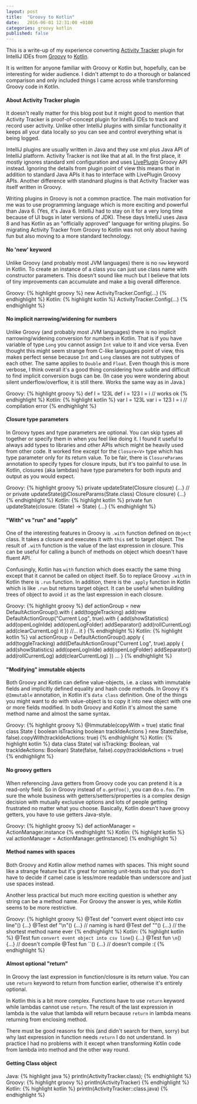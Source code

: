 ```yaml
---
layout: post
title:  "Groovy to Kotlin"
date:   2016-06-01 12:31:00 +0100
categories: groovy kotlin
published: false
---
```


This is a write-up of my experience converting [Activity Tracker](https://github.com/dkandalov/activity-tracker)
plugin for IntelliJ IDEs from [Groovy](http://www.groovy-lang.org/) to [Kotlin](https://kotlinlang.org/).

It is written for anyone familiar with Groovy or Kotlin but, hopefully, can be interesting for wider audience.
I didn't attempt to do a thorough or balanced comparison and only included things I came across
while transforming Groovy code in Kotlin.

#### About Activity Tracker plugin
It doesn't really matter for this blog post but it might good to mention that
Activity Tracker is proof-of-concept plugin for IntelliJ IDEs to track and record user activity.
Unlike other IntelliJ plugins with similar functionality it keeps all your data locally so you can see and
control everything what is being logged.

IntelliJ plugins are usually written in Java and they use xml plus Java API of IntelliJ platform.
Activity Tracker is not like that at all. In the first place, it mostly ignores standard xml configuration
and uses [LivePlugin](https://github.com/dkandalov/live-plugin) Groovy API instead.
Ignoring the details from plugin point of view this means that in addition to standard Java APIs
it has to interface with LivePlugin Groovy APIs.
Another difference with standnard plugins is that Activity Tracker was itself written in Groovy.

Writing plugins in Groovy is not a common practice. The main motivation for me was to use programming language
which is more exciting and powerful than Java 6. (Yes, it's Java 6. IntelliJ had to stay on it for a very long time
because of UI bugs in later versions of JDK). These days IntelliJ uses Java 8 and has Kotlin as an
"officially approved" language for writing plugins. So migrating Activity Tracker from Groovy to Kotlin
was not only about having fun but also moving to a more standard technology.


#### No 'new' keyword
Unlike Groovy (and probably most JVM languages) there is no ``new`` keyword in Kotlin.
To create an instance of a class you can just use class name with constructor parameters.
This doesn't sound like much but I believe that lots of tiny improvements can accumulate and make a big overall difference.

Groovy:
{% highlight groovy %}
new ActivityTracker.Config(...)
{% endhighlight %}
Kotlin:
{% highlight kotlin %}
ActivityTracker.Config(...)
{% endhighlight %}

#### No implicit narrowing/widening for numbers
Unlike Groovy (and probably most JVM languages) there is no implicit narrowing/widening conversion for numbers in Kotlin.
That is if you have variable of type ``Long`` you cannot assign ``Int`` value to it and vice versa.
Even thought this might seem strange from C-like languages point of view,
this makes perfect sense because ``Int`` and ``Long`` classes are not subtypes of each other.
The same applies to ``Double`` and ``Float``.
Even though this is more verbose, I think overall it's a good thing
considering how subtle and difficult to find implicit conversion bugs can be.
(In case you were wondering about silent underflow/overflow, it is still there. Works the same way as in Java.)

Groovy:
{% highlight groovy %}
def l = 123L
def i = 123
l = i // works ok
{% endhighlight %}
Kotlin:
{% highlight kotlin %}
var l = 123L
var i = 123
l = i // compilation error
{% endhighlight %}

#### Closure type parameters
In Groovy types and type parameters are optional.
You can skip types all together or specify them in when you feel like doing it.
I found it useful to always add types to libraries and other APIs which might be heavily used from other code.
It worked fine except for the ``Closure<V>`` type which has type parameter only for its return value.
To be fair, there is ``ClosureParams`` annotation to specify types for closure inputs, but it's too painful to use.
In Kotlin, closures (aka lambdas) have type parameters for both inputs and output as you would expect.

Groovy:
{% highlight groovy %}
private updateState(Closure<State> closure) {...}
// or
private updateState(@ClosureParams(State.class) Closure<State> closure) {...}
{% endhighlight %}
Kotlin:
{% highlight kotlin %}
private fun updateState(closure: (State) -> State) {...}
{% endhighlight %}

#### "With" vs "run" and "apply"
One of the interesting features in Groovy is ``.with`` function defined on ``Object`` class.
It takes a closure and executes it with ``this`` set to target object.
The result of ``.with`` function is the value of the last expression in closure.
This can be useful for calling a bunch of methods on object which doesn't have fluent API.

Confusingly, Kotlin has ``with`` function which does exactly the same thing except that it cannot be called on object itself.
So to replace Groovy ``.with`` in Kotlin there is ``.run`` function.
In addition, there is the ``.apply`` function in Kotlin which is like ``.run`` but returns target object.
It can be useful when building trees of object to avoid ``it`` as the last expression in each closure.

Groovy:
{% highlight groovy %}
def actionGroup = new DefaultActionGroup().with {
	add(toggleTracking)
	add(new DefaultActionGroup("Current Log", true).with {
		add(showStatistics)
		add(openLogInIde)
		add(openLogFolder)
		addSeparator()
		add(rollCurrentLog)
		add(clearCurrentLog)
		it
	})
	//...
	it
}
{% endhighlight %}
Kotlin:
{% highlight kotlin %}
val actionGroup = DefaultActionGroup().apply {
    add(toggleTracking)
    add(DefaultActionGroup("Current Log", true).apply {
        add(showStatistics)
        add(openLogInIde)
        add(openLogFolder)
        addSeparator()
        add(rollCurrentLog)
        add(clearCurrentLog)
    })
    ...
}
{% endhighlight %}

#### "Modifying" immutable objects
Both Groovy and Kotlin can define value-objects, i.e. a class with immutable fields
and implicitly defined equality and hash code methods.
In Groovy it's ``@Immutable`` annotation, in Kotlin it's ``data class`` definition.
One of the things you might want to do with value-object is to copy it into new object
with one or more fields modified.
In both Groovy and Kotlin it's almost the same method name and almost the same syntax.

Groovy:
{% highlight groovy %}
@Immutable(copyWith = true)
static final class State {
	boolean isTracking
	boolean trackIdeActions
}
new State(false, false).copyWith(trackIdeActions: true)
{% endhighlight %}
Kotlin:
{% highlight kotlin %}
data class State(
        val isTracking: Boolean,
        val trackIdeActions: Boolean)
State(false, false).copy(trackIdeActions = true)
{% endhighlight %}

#### No groovy getters
When referencing Java getters from Groovy code you can pretend it is a read-only field.
So in Groovy instead of ``o.getFoo()``, you can do ``o.foo``.
I'm sure the whole business with getters/setters/properties is a complex design decision
with mutually exclusive options and lots of people getting frustrated no matter what you choose.
Basically, Kotlin doesn't have groovy getters, you have to use getters Java-style.

Groovy:
{% highlight groovy %}
def actionManager = ActionManager.instance
{% endhighlight %}
Kotlin:
{% highlight kotlin %}
val actionManager = ActionManager.getInstance()
{% endhighlight %}

#### Method names with spaces
Both Groovy and Kotlin allow method names with spaces.
This might sound like a strange feature but it's great for naming unit-tests
so that you don't have to decide if camel case is less/more readable than underscore
and just use spaces instead.

Another less practical but much more exciting question is whether any string can be a method name.
For Groovy the answer is yes, while Kotlin seems to be more restrictive.

Groovy:
{% highlight groovy %}
@Test def "convert event object into csv line"() {...}
@Test def "\n"() {...} // naming is hard
@Test def ""() {...}   // the shortest method name ever
{% endhighlight %}
Kotlin:
{% highlight kotlin %}
@Test fun `convert event object into csv line`() {...}
@Test fun `\n`() {...} // doesn't compile
@Test fun ``() {...}   // doesn't compile :(
{% endhighlight %}

#### Almost optional "return"
In Groovy the last expression in function/closure is its return value.
You can use ``return`` keyword to return from function earlier, otherwise it's entirely optional.

In Kotlin this is a bit more complex.
Functions have to use ``return`` keyword while lambdas cannot use ``return``.
The result of the last expression in lambda is the value that lambda will return
because ``return`` in lambda means returning from enclosing method.

There must be good reasons for this (and didn't search for them, sorry)
but why last expression in function needs ``return`` I do not understand.
In practice I had no problems with it except when transforming Kotlin code
from lambda into method and the other way round.

#### Getting Class object
Java:
{% highlight java %}
println(ActivityTracker.class);
{% endhighlight %}
Groovy:
{% highlight groovy %}
println(ActivityTracker)
{% endhighlight %}
Kotlin:
{% highlight kotlin %}
println(ActivityTracker::class.java)
{% endhighlight %}

